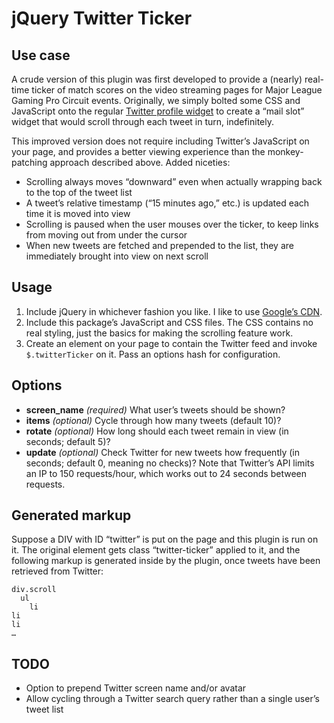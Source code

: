 # jQuery Twitter Ticker

## Use case

A crude version of this plugin was first developed to provide a (nearly)
real-time ticker of match scores on the video streaming pages for Major League
Gaming Pro Circuit events. Originally, we simply bolted some CSS and JavaScript
onto the regular [Twitter profile widget](https://twitter.com/about/resources/widgets/widget_profile)
to create a “mail slot” widget that would scroll through each tweet in turn,
indefinitely.

This improved version does not require including Twitter’s JavaScript on your
page, and provides a better viewing experience than the monkey-patching
approach described above. Added niceties:

* Scrolling always moves “downward” even when actually wrapping back to the top of the tweet list
* A tweet’s relative timestamp (“15 minutes ago,” etc.) is updated each time it is moved into view
* Scrolling is paused when the user mouses over the ticker, to keep links from moving out from under the cursor
* When new tweets are fetched and prepended to the list, they are immediately brought into view on next scroll

## Usage

1. Include jQuery in whichever fashion you like. I like to use [Google’s CDN](http://code.google.com/apis/libraries/devguide.html#jquery).
2. Include this package’s JavaScript and CSS files. The CSS contains no real styling, just the basics for making the scrolling feature work.
3. Create an element on your page to contain the Twitter feed and invoke `$.twitterTicker` on it. Pass an options hash for configuration.

## Options

* **screen_name** *(required)* What user’s tweets should be shown?
* **items** *(optional)* Cycle through how many tweets (default 10)?
* **rotate** *(optional)* How long should each tweet remain in view (in seconds; default 5)?
* **update** *(optional)* Check Twitter for new tweets how frequently (in seconds; default 0, meaning no checks)? Note that Twitter’s API limits an IP to 150 requests/hour, which works out to 24 seconds between requests.

## Generated markup

Suppose a DIV with ID “twitter” is put on the page and this plugin is run on
it. The original element gets class “twitter-ticker” applied to it, and the
following markup is generated inside by the plugin, once tweets have been
retrieved from Twitter:

    div.scroll
      ul
        li
	li
	li
	…

## TODO

* Option to prepend Twitter screen name and/or avatar
* Allow cycling through a Twitter search query rather than a single user’s tweet list
